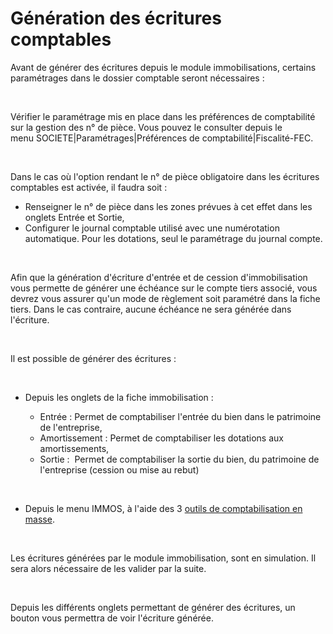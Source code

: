 # Génération des écritures comptables




Avant de générer des écritures depuis le module immobilisations, certains paramétrages dans le dossier comptable seront nécessaires :


 


Vérifier le paramétrage mis en place dans les préférences de comptabilité sur la gestion des n° de pièce. Vous pouvez le consulter depuis le menu SOCIETE|Paramétrages|Préférences de comptabilité|Fiscalité-FEC.


 


Dans le cas où l'option rendant le n° de pièce obligatoire dans les écritures comptables est activée, il faudra soit :


* Renseigner le n° de pièce dans les zones prévues à cet effet dans les onglets Entrée et Sortie,
* Configurer le journal comptable utilisé avec une numérotation automatique. Pour les dotations, seul le paramétrage du journal compte.


 


Afin que la génération d'écriture d'entrée et de cession d'immobilisation vous permette de générer une échéance sur le compte tiers associé, vous devrez vous assurer qu'un mode de règlement soit paramétré dans la fiche tiers. Dans le cas contraire, aucune échéance ne sera générée dans l'écriture.


 


Il est possible de générer des écritures :


 


* Depuis les onglets de la fiche immobilisation :


	+ Entrée : Permet de comptabiliser l'entrée du bien dans le patrimoine de l'entreprise,
	+ Amortissement : Permet de comptabiliser les dotations aux amortissements,
	+ Sortie :  Permet de comptabiliser la sortie du bien, du patrimoine de l'entreprise (cession ou mise au rebut)


 


* Depuis le menu IMMOS, à l'aide des 3 [outils de comptabilisation en masse](OutilsComptabilisationMasse.md).


 


Les écritures générées par le module immobilisation, sont en simulation. Il sera alors nécessaire de les valider par la suite.


 


Depuis les différents onglets permettant de générer des écritures, un bouton vous permettra de voir l'écriture générée.


